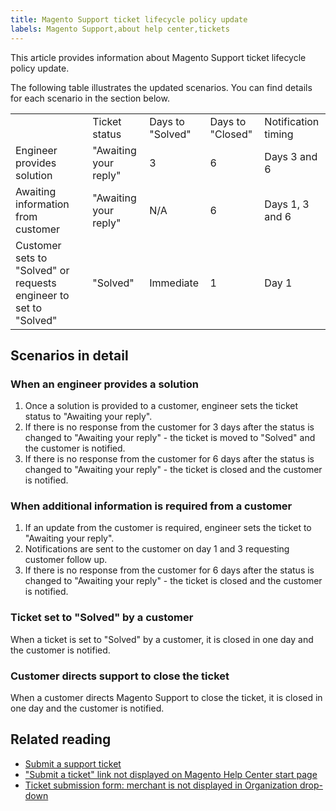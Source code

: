```yaml
---
title: Magento Support ticket lifecycle policy update
labels: Magento Support,about help center,tickets
---
```


This article provides information about Magento Support ticket lifecycle policy update. 

The following table illustrates the updated scenarios. You can find details for each scenario in the section below.

<table>
<tbody>
<tr>
<td> </td>
<td>Ticket status</td>
<td>Days to "Solved"</td>
<td>Days to "Closed"</td>
<td>Notification timing</td>
</tr>
<tr>
<td>Engineer provides solution</td>
<td>"Awaiting your reply"</td>
<td>3</td>
<td>6</td>
<td>Days 3 and 6</td>
</tr>
<tr>
<td>Awaiting information from customer</td>
<td>"Awaiting your reply"</td>
<td>N/A</td>
<td>6</td>
<td>Days 1, 3 and 6</td>
</tr>
<tr>
<td>Customer sets to "Solved" or requests engineer to set to "Solved"</td>
<td>"Solved"</td>
<td>Immediate</td>
<td>1</td>
<td>Day 1</td>
</tr>
</tbody>
</table>

## Scenarios in detail

### When an engineer provides a solution

1. Once a solution is provided to a customer, engineer sets the ticket status to "Awaiting your reply".
1. If there is no response from the customer for 3 days after the status is changed to "Awaiting your reply" - the ticket is moved to "Solved" and the customer is notified. 
1. If there is no response from the customer for 6 days after the status is changed to "Awaiting your reply" - the ticket is closed and the customer is notified.

### When additional information is required from a customer

1. If an update from the customer is required, engineer sets the ticket to "Awaiting your reply".
1. Notifications are sent to the customer on day 1 and 3 requesting customer follow up.
1. If there is no response from the customer for 6 days after the status is changed to "Awaiting your reply" - the ticket is closed and the customer is notified. 

### Ticket set to "Solved" by a customer

When a ticket is set to "Solved" by a customer, it is closed in one day and the customer is notified. 

### Customer directs support to close the ticket

When a customer directs Magento Support to close the ticket, it is closed in one day and the customer is notified.

## Related reading

* [Submit a support ticket](https://support.magento.com/hc/en-us/articles/360019088251-Submit-a-support-ticket)
* ["Submit a ticket" link not displayed on Magento Help Center start page](https://support.magento.com/hc/en-us/articles/360020597871--Submit-a-ticket-link-not-displayed-on-Magento-Help-Center-start-page)
* [Ticket submission form: merchant is not displayed in Organization drop-down](https://support.magento.com/hc/en-us/articles/360043335371-Ticket-submission-form-merchant-is-not-displayed-in-Organization-drop-down)

 
 